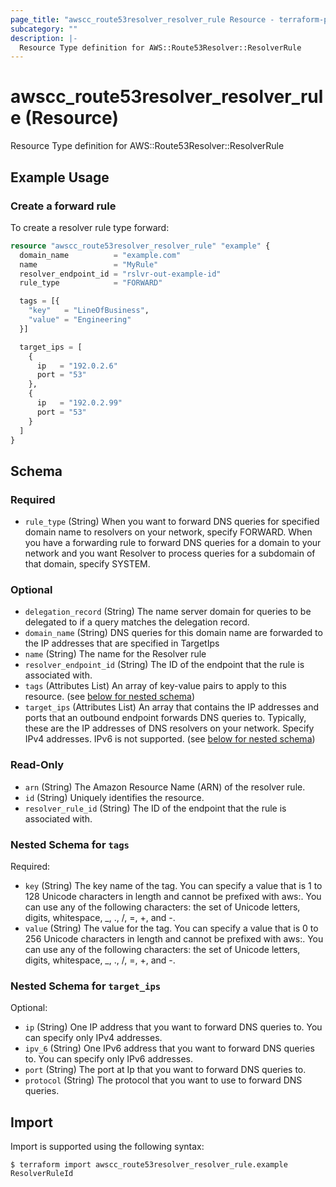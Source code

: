 ```yaml
---
page_title: "awscc_route53resolver_resolver_rule Resource - terraform-provider-awscc"
subcategory: ""
description: |-
  Resource Type definition for AWS::Route53Resolver::ResolverRule
---
```


# awscc_route53resolver_resolver_rule (Resource)

Resource Type definition for AWS::Route53Resolver::ResolverRule

## Example Usage

### Create a forward rule

To create a resolver rule type forward:

```terraform
resource "awscc_route53resolver_resolver_rule" "example" {
  domain_name          = "example.com"
  name                 = "MyRule"
  resolver_endpoint_id = "rslvr-out-example-id"
  rule_type            = "FORWARD"

  tags = [{
    "key"   = "LineOfBusiness",
    "value" = "Engineering"
  }]

  target_ips = [
    {
      ip   = "192.0.2.6"
      port = "53"
    },
    {
      ip   = "192.0.2.99"
      port = "53"
    }
  ]
}
```

<!-- schema generated by tfplugindocs -->
## Schema

### Required

- `rule_type` (String) When you want to forward DNS queries for specified domain name to resolvers on your network, specify FORWARD. When you have a forwarding rule to forward DNS queries for a domain to your network and you want Resolver to process queries for a subdomain of that domain, specify SYSTEM.

### Optional

- `delegation_record` (String) The name server domain for queries to be delegated to if a query matches the delegation record.
- `domain_name` (String) DNS queries for this domain name are forwarded to the IP addresses that are specified in TargetIps
- `name` (String) The name for the Resolver rule
- `resolver_endpoint_id` (String) The ID of the endpoint that the rule is associated with.
- `tags` (Attributes List) An array of key-value pairs to apply to this resource. (see [below for nested schema](#nestedatt--tags))
- `target_ips` (Attributes List) An array that contains the IP addresses and ports that an outbound endpoint forwards DNS queries to. Typically, these are the IP addresses of DNS resolvers on your network. Specify IPv4 addresses. IPv6 is not supported. (see [below for nested schema](#nestedatt--target_ips))

### Read-Only

- `arn` (String) The Amazon Resource Name (ARN) of the resolver rule.
- `id` (String) Uniquely identifies the resource.
- `resolver_rule_id` (String) The ID of the endpoint that the rule is associated with.

<a id="nestedatt--tags"></a>
### Nested Schema for `tags`

Required:

- `key` (String) The key name of the tag. You can specify a value that is 1 to 128 Unicode characters in length and cannot be prefixed with aws:. You can use any of the following characters: the set of Unicode letters, digits, whitespace, _, ., /, =, +, and -.
- `value` (String) The value for the tag. You can specify a value that is 0 to 256 Unicode characters in length and cannot be prefixed with aws:. You can use any of the following characters: the set of Unicode letters, digits, whitespace, _, ., /, =, +, and -.


<a id="nestedatt--target_ips"></a>
### Nested Schema for `target_ips`

Optional:

- `ip` (String) One IP address that you want to forward DNS queries to. You can specify only IPv4 addresses.
- `ipv_6` (String) One IPv6 address that you want to forward DNS queries to. You can specify only IPv6 addresses.
- `port` (String) The port at Ip that you want to forward DNS queries to.
- `protocol` (String) The protocol that you want to use to forward DNS queries.

## Import

Import is supported using the following syntax:

```shell
$ terraform import awscc_route53resolver_resolver_rule.example ResolverRuleId
```